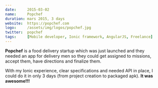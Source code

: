 ```yaml
---
date:     2015-03-02
name:     Popchef
duration: mars 2015, 3 days
website:  https://popchef.com
logo:     /assets/img/logos/popchef.jpg
twitter:  popchef
tags:     [Mobile developer, Ionic framework, AngularJS, Freelance]
---
```


**Popchef** is a food delivery startup which was just launched and they needed an app for delivery men so they could get assigned to missions, 
accept them, have directions and finalize them.

With my Ionic experience, clear specifications and needed API in place, I could do it in only 3 days (from project creation to packaged apk). **It was awesome!!!**
